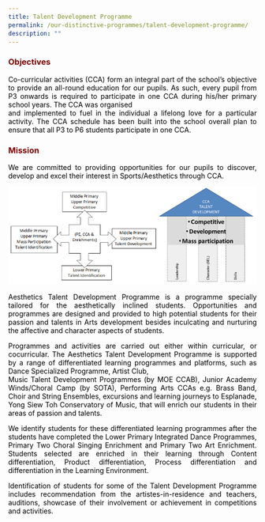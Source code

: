 ```yaml
---
title: Talent Development Programme
permalink: /our-distinctive-programmes/talent-development-programme/
description: ""
---
```

<h3 style="text-align: justify;"><strong><span style="color: #800000;">Objectives</span></strong></h3>

<p style="text-align: justify;"><span style="color: #000000;">Co-curricular activities (CCA) form an integral part of the school&rsquo;s objective to provide an all-round education for our pupils. As such, every pupil from P3 onwards is required to participate in one CCA during his/her primary school years. The CCA was organised</span><br /><span style="color: #000000;">and implemented to fuel in the individual a lifelong love for a particular activity. The CCA schedule has been built into the school overall plan to ensure that all P3 to P6 students participate in one CCA.</span></p>

<h3 style="text-align: justify;"><strong><span style="color: #800000;">Mission</span></strong></h3>
<p style="text-align: justify;"><span style="color: #000000;">We are committed to providing opportunities for our pupils to discover, develop and excel their interest in Sports/Aesthetics through CCA.</span></p>

![](/images/img_sports_aesthetics_dev_programme.jpg)
<p style="text-align: justify;"><span style="color: #000000;">Aesthetics Talent Development Programme is a programme specially tailored for the aesthetically inclined students. Opportunities and programmes are designed and provided to high potential students for their passion and talents in Arts development besides inculcating and nurturing the affective and character aspects of students.</span></p>
<p style="text-align: justify;"><span style="color: #000000;">Programmes and activities are carried out either within curricular, or cocurricular. The Aesthetics Talent Development Programme is supported by a range of differentiated learning programmes and platforms, such as Dance Specialized Programme, Artist Club,</span><br /><span style="color: #000000;">Music Talent Development Programmes (by MOE CCAB), Junior Academy Winds/Choral Camp (by SOTA), Performing Arts CCAs e.g. Brass Band, Choir and String Ensembles, excursions and learning journeys to Esplanade, Yong Siew Toh Conservatory of Music, that will enrich our students in their areas of passion and talents.</span></p>
<p style="text-align: justify;"><span style="color: #000000;">We identify students for these differentiated learning programmes after the students have completed the Lower Primary Integrated Dance Programmes, Primary Two Choral Singing Enrichment and Primary Two Art Enrichment. Students selected are enriched in their learning through Content differentiation, Product differentiation, Process differentiation and differentiation in the Learning Environment.</span></p>
<p style="text-align: justify;"><span style="color: #000000;">Identification of students for some of the Talent Development Programme includes recommendation from the artistes-in-residence and teachers, auditions, showcase of their involvement or achievement in competitions and activities.</span></p>
